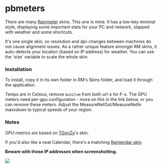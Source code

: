 # pbmeters

There are many [Rainmeter](https://www.rainmeter.net/) skins. This one is mine.
It has a low-key minimal style, displaying some important stats for your PC and network, slapped with weather and some shortcuts.

It's one single skin, so resolution and dpi-changes between machines do not cause alignment issues.
As a rather unique feature amongst RM skins, it auto-detects your location (based on IP address) for weather.
You can use the 'size' variable to scale the whole skin.

### Installation
To install, copy it in its own folder in RM's Skins folder, and load it through the application.

Temps are in Celsius, remove `&unit=m` from both url-s for F-s.
The GPU meters need per-gpu configuration - more on this in the link below, or you can remove these meters.
Adjust the MeasureNetOut/MeasureNetIn maxvalues to typical speeds of your region.

### Notes
GPU metrics are based on [TGonZo](https://forum.rainmeter.net/viewtopic.php?t=21449)'s skin.

If you'd also like a neat Calendar, there's a matching [Rainlendar skin](http://www.rainlendar.net/cms/index.php?option=com_kunena&Itemid=42&func=view&catid=2&id=25528#25528).

**Beware with those IP addresses when screenshotting.**

<img align="left" src="https://i.imgur.com/3RoaXok.jpg">
